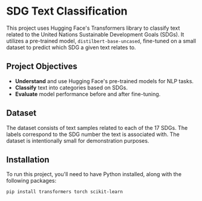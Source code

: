 # SDG Text Classification

This project uses Hugging Face's Transformers library to classify text related to the United Nations Sustainable Development Goals (SDGs). It utilizes a pre-trained model, `distilbert-base-uncased`, fine-tuned on a small dataset to predict which SDG a given text relates to.

## Project Objectives

- **Understand** and use Hugging Face's pre-trained models for NLP tasks.
- **Classify** text into categories based on SDGs.
- **Evaluate** model performance before and after fine-tuning.

## Dataset

The dataset consists of text samples related to each of the 17 SDGs. The labels correspond to the SDG number the text is associated with. The dataset is intentionally small for demonstration purposes.

## Installation

To run this project, you'll need to have Python installed, along with the following packages:

```bash
pip install transformers torch scikit-learn
